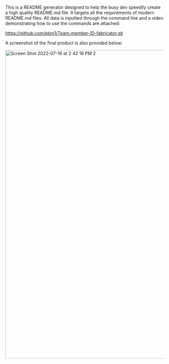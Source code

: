 This is a README generator designed to help the busy dev speedily create a high quality README.md file.  It targets all the requirements of modern README.md files.
All data is inputted through the command line and a video demonstrating how to use the commands are attached:

https://github.com/pbnj1/Team-member-ID-fabricator.git

A screenshot of the final product is also provided below:

<img width="978" alt="Screen Shot 2022-07-16 at 2 42 18 PM 2" src="https://user-images.githubusercontent.com/105159702/179368112-7cdce2f8-4e4a-4f88-b7e6-2d0e809ea2c8.png">
